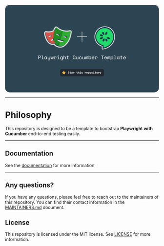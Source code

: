 <img src="./docs/img/banner.png" style="border-radius: 15px" />

---

# Philosophy

This repository is designed to be a template to bootstrap **Playwright with Cucumber** end-to-end testing easily.

---

## Documentation

See the [documentation](./docs/0-index.md) for more information.

---

## Any questions?

If you have any questions, please feel free to reach out to the maintainers of this repository. You can find their contact information in the [MAINTAINERS.md](./MAINTAINERS.md) document.

## License

This repository is licensed under the MIT license. See [LICENSE](./LICENSE) for more information.
